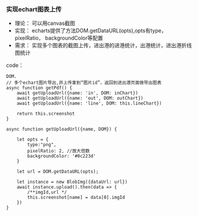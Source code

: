 ### 实现echart图表上传

- 理论： 可以用canvas截图
- 实现： echarts提供了方法DOM.getDataURL(opts),opts有type，pixelRatio， backgroundColor等配置
- 需求： 实现多个图表的截图上传，进出港的进港统计，出港统计，进出港折线图统计

code：
```
DOM.
// 多个echart图片导出,并上传拿到“图片id”，返回到进出港页面做导出图表
async function getPdf() {
    await getUploadUrl({name: 'in', DOM: inChart})
    await getUploadUrl({name: 'out', DOM: outChart})
    await getUploadUrl({name: 'line', DOM: this.lineChart})

    return this.screenshot
}

async function getUploadUrl({name, DOM}) {

    let opts = {
        type:"png",
        pixelRatio: 2, //放大倍数
        backgroundColor: '#0c223d'
    }

    let url = DOM.getDataURL(opts);

    let instance = new BlobImg({dataUrl: url})
    await instance.upload().then(data => {
        /**imgId,url */
        this.screenshot[name] = data[0].imgId
    })
}

```
